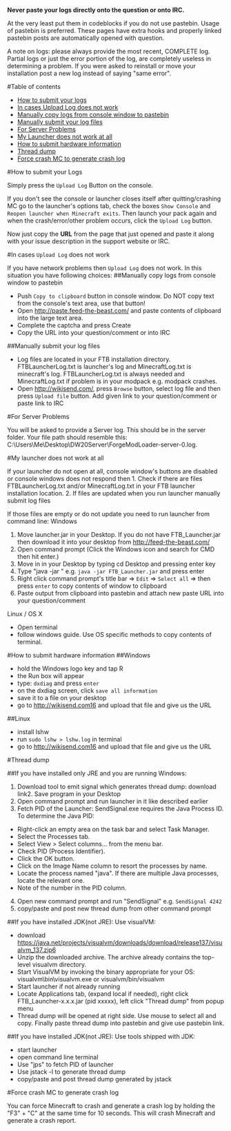 **Never paste your logs directly onto the question or onto IRC.**

At the very least put them in  codeblocks if you do not use pastebin. Usage of pastebin is preferred. These pages have extra hooks and properly linked pastebin posts are automatically opened with question.

A note on logs: please always provide the most recent, COMPLETE log. Partial logs or just the error portion of the log, are completely useless in determining a problem. If you were asked to reinstall or move your installation post a new log instead of saying "same error".

#Table of contents
 - [How to submit your logs](#common)
 - [In cases Upload Log does not work](#nopastebin)
  - [Manually copy logs from console window to pastebin](#copylogs)
  - [Manually submit your log files](#submitlogs)
 - [For Server Problems](#server)
 - [My Launcher does not work at all](#notstarting)
 - [How to submit hardware information](#hardware)
 - [Thread dump](#threaddump)
 - [Force crash MC to generate crash log](#forcemccrash)

#<a name="common"></a>How to submit your Logs

Simply press the `Upload Log` Button on the console.

If you don't see the console or launcher closes itself after quitting/crashing MC go to the launcher's options tab, check the boxes `Show Console` and `Reopen launcher when Minecraft exits`. Then launch your pack again and when the crash/error/other problem occurs, click the `Upload Log` button.

Now just copy the **URL** from the page that just opened and paste it along with your issue description in the support website or IRC.

#<a name="nopastebin"></a>In cases `Upload Log` does not work

If you have network problems then `Upload Log` does not work. In this situation you have following choices:
##<a name="copylogs"></a>Manually copy logs from console window to pastebin

 - Push `Copy to clipboard` button in console window. Do NOT copy text from the console's text area, use that button!
 - Open http://paste.feed-the-beast.com/ and paste contents of clipboard into the large text area.
 - Complete the captcha and press Create
 - Copy the URL into your question/comment or into IRC

##<a name="submitlogs"></a>Manually submit your log files

 - Log files are located in your FTB installation directory. FTBLauncherLog.txt is launcher's log and MinecraftLog.txt is minecraft's log. FTBLauncherLog.txt is always needed and MinecraftLog.txt if problem is in your modpack e.g. modpack crashes.
 - Open http://wikisend.com/, press `Browse` button, select log file and then press `Upload file` button. Add given link to your question/comment or paste link to IRC

#<a name="server"></a>For Server Problems

You will be asked to provide a Server log. This should be in the server folder. Your file path should resemble this: C:\Users\Me\Desktop\DW20Server\ForgeModLoader-server-0.log.

#<a name="notstarting"></a>My launcher does not work at all

If your launcher do not open at all, console window's buttons are disabled or console windows does not respond then 1. Check if there are files FTBLauncherLog.txt and/or MinecraftLog.txt in your FTB launcher installation location. 2. If files are updated when you run launcher manually submit log files

If those files are empty or do not update you need to run launcher from command line:
Windows

 1. Move launcher.jar in your Desktop. If you do not have FTB_Launcher.jar then download it into your desktop from http://feed-the-beast.com/
 2. Open command prompt (Click the Windows icon and search for CMD then hit enter.)
 3. Move in in your Desktop by typing cd Desktop and pressing enter key
 4. Type "java -jar " e.g. `java -jar FTB_Launcher.jar` and press enter
 5. Right click command prompt's title bar => `Edit` => `Select all` => then press `enter` to copy contents of window to clipboard
 6. Paste output from clipboard into pastebin and attach new paste URL into your question/comment

Linux / OS X

 - Open terminal
 - follow windows guide. Use OS specific methods to copy contents of terminal.

#<a name="hardware"></a>How to submit hardware information
##Windows

 - hold the Windows logo key and tap R
 - the Run box will appear
 - type: `dxdiag` and press `enter`
 - on the dxdiag screen, click `save all information`
 - save it to a file on your desktop
 - go to http://wikisend.com16 and upload that file and give us the URL

##Linux

 - install lshw
 - run `sudo lshw > lshw.log` in terminal
 - go to http://wikisend.com16 and upload that file and give us the URL

#<a name="threaddump"></a>Thread dump

##If you have installed only JRE and you are running Windows:

 1. Download tool to emit signal which generates thread dump: download link2. Save program in your Desktop
 2. Open command prompt and run launcher in it like described earlier
 3. Fetch PID of the Launcher: SendSignal.exe requires the Java Process ID. To determine the Java PID:
  - Right-click an empty area on the task bar and select Task Manager.
  - Select the Processes tab.
  - Select View > Select columns... from the menu bar.
  - Check PID (Process Identifier).
  - Click the OK button.
  - Click on the Image Name column to resort the processes by name.
  - Locate the process named "java". If there are multiple Java processes, locate the relevant one.
  - Note of the number in the PID column.
 4. Open new command prompt and run "SendSignal" e.g. `SendSignal 4242`
 5. copy/paste and post new thread dump from other command prompt

##If you have installed JDK(not JRE): Use visualVM:

 - download https://java.net/projects/visualvm/downloads/download/release137/visualvm_137.zip6
 - Unzip the downloaded archive. The archive already contains the top-level visualvm directory.
 - Start VisualVM by invoking the binary appropriate for your OS: visualvm\bin\visualvm.exe or visualvm/bin/visualvm
 - Start launcher if not already running
 - Locate Applications tab, (expand local if needed), right click FTB_Launcher-x.x.x.jar (pid xxxxx), left click "Thread dump" from popup menu
 - Thread dump will be opened at right side. Use mouse to select all and copy. Finally paste thread dump into pastebin and give use pastebin link.

##If you have installed JDK(not JRE): Use tools shipped with JDK:

 - start launcher
 - open command line terminal
 - Use "jps" to fetch PID of launcher
 - Use jstack -l to generate thread dump
 - copy/paste and post thread dump generated by jstack

#<a name="forcemccrash"></a>Force crash MC to generate crash log

You can force Minecraft to crash and generate a crash log by holding the "F3" + "C" at the same time for 10 seconds. This will crash Minecraft and generate a crash report.
